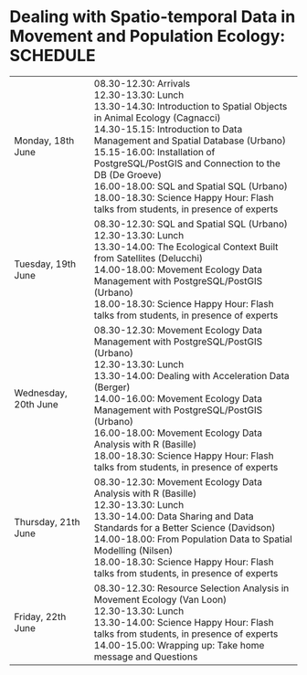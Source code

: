 # Dealing with Spatio-temporal Data in Movement and Population Ecology: SCHEDULE
<table> 
<tr><td>Monday, 18th June</td> 
<td>
08.30-12.30: Arrivals<br>
12.30-13.30: Lunch<br>
13.30-14.30: Introduction to Spatial Objects in Animal Ecology (Cagnacci)<br>
14.30-15.15: Introduction to Data Management and Spatial Database (Urbano)<br>
15.15-16.00: Installation of PostgreSQL/PostGIS and Connection to the DB (De Groeve)<br>
16.00-18.00: SQL and Spatial SQL (Urbano)<br>
18.00-18.30: Science Happy Hour: Flash talks from students, in presence of experts<br>
</td> 
</tr> 
<tr><td>Tuesday, 19th June</td> 
<td>
08.30-12.30: SQL and Spatial SQL (Urbano)<br>
12.30-13.30: Lunch<br>
13.30-14.00: The Ecological Context Built from Satellites (Delucchi)<br>
14.00-18.00: Movement Ecology Data Management with PostgreSQL/PostGIS (Urbano)<br>
18.00-18.30: Science Happy Hour: Flash talks from students, in presence of experts<br>
</td> 
</tr> 
<tr><td>Wednesday, 20th June</td> 
<td>
08.30-12.30: Movement Ecology Data Management with PostgreSQL/PostGIS (Urbano)<br>
12.30-13.30: Lunch<br>
13.30-14.00: Dealing with Acceleration Data (Berger)<br>
14.00-16.00: Movement Ecology Data Management with PostgreSQL/PostGIS (Urbano)<br>
16.00-18.00: Movement Ecology Data Analysis with R (Basille)<br>
18.00-18.30: Science Happy Hour: Flash talks from students, in presence of experts<br>
</td> 
</tr> 
<tr><td>Thursday, 21th June</td> 
<td>
08.30-12.30: Movement Ecology Data Analysis with R (Basille)<br>
12.30-13.30: Lunch<br>
13.30-14.00: Data Sharing and Data Standards for a Better Science (Davidson)<br>  
14.00-18.00: From Population Data to Spatial Modelling (Nilsen)<br>
18.00-18.30: Science Happy Hour: Flash talks from students, in presence of experts<br>
</td> 
</tr> 
<tr><td>Friday, 22th June</td> 
<td>
08.30-12.30: Resource Selection Analysis in Movement Ecology (Van Loon)<br>
12.30-13.30: Lunch<br>
13.30-14.00: Science Happy Hour: Flash talks from students, in presence of experts<br>
14.00-15.00: Wrapping up: Take home message and Questions<br>
</td> 
</tr> 
</table>
